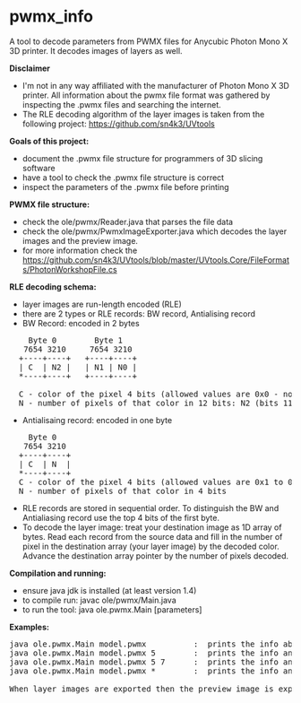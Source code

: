 # pwmx_info
A tool to decode parameters from PWMX files for Anycubic Photon Mono X 3D printer. It decodes images of layers as well.

**Disclaimer**
* I'm not in any way affiliated with the manufacturer of Photon Mono X 3D printer. All information about
  the pwmx file format was gathered by inspecting the .pwmx files and searching the internet.
* The RLE decoding algorithm of the layer images is taken from the following project:
  https://github.com/sn4k3/UVtools


**Goals of this project:**
* document the .pwmx file structure for programmers of 3D slicing software
* have a tool to check the .pwmx file structure is correct
* inspect the parameters of the .pwmx file before printing


**PWMX file structure:**
* check the ole/pwmx/Reader.java that parses the file data
* check the ole/pwmx/PwmxImageExporter.java which decodes the layer images and
  the preview image. 
* for more information check the https://github.com/sn4k3/UVtools/blob/master/UVtools.Core/FileFormats/PhotonWorkshopFile.cs


**RLE decoding schema:**
* layer images are run-length encoded (RLE)
* there are 2 types or RLE records: BW record, Antialising record
* BW Record: encoded in 2 bytes
<pre>
    Byte 0        Byte 1
   7654 3210     7654 3210 
  +----+----+   +----+----+
  | C  | N2 |   | N1 | N0 |
  *----+----+   +----+----+

  C - color of the pixel 4 bits (allowed values are 0x0 - no resin curing, 0xF - full resin curing)
  N - number of pixels of that color in 12 bits: N2 (bits 11-8)  N1 N0 (bits 7 - 0)
</pre>
  
  
* Antialisaing record: encoded in one byte
<pre>
    Byte 0
   7654 3210
  +----+----+
  | C  | N  |
  *----+----+
  C - color of the pixel 4 bits (allowed values are 0x1 to 0xE)
  N - number of pixels of that color in 4 bits
</pre>

* RLE records are stored in sequential order. To distinguish the BW and Antialiasing record use the top 4 bits
  of the first byte.
* To decode the layer image: treat your destination image as 1D array of bytes. Read each record from the source data
  and fill in the number of pixel in the destination array (your layer image) by the decoded color. Advance
  the destination array pointer by the number of pixels decoded.

**Compilation and running:** 
* ensure java jdk is installed (at least version 1.4)
* to compile run: javac ole/pwmx/Main.java
* to run the tool: java ole.pwmx.Main [parameters]

**Examples:**
<pre>
java ole.pwmx.Main model.pwmx          :  prints the info about 'model.pwmx' file
java ole.pwmx.Main model.pwmx 5        :  prints the info and exports layer 5
java ole.pwmx.Main model.pwmx 5 7      :  prints the info and exports layer 5 6 and 7
java ole.pwmx.Main model.pwmx *        :  prints the info and exports all layers.

When layer images are exported then the preview image is exported as well.
</pre>

